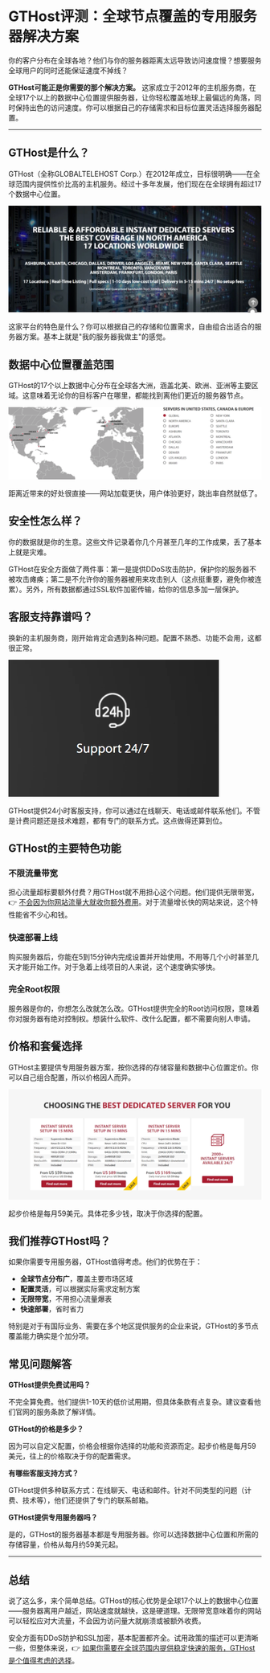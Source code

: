 # GTHost评测：全球节点覆盖的专用服务器解决方案

你的客户分布在全球各地？他们与你的服务器距离太远导致访问速度慢？想要服务全球用户的同时还能保证速度不掉线？

**GTHost可能正是你需要的那个解决方案。** 这家成立于2012年的主机服务商，在全球17个以上的数据中心位置提供服务器，让你轻松覆盖地球上最偏远的角落，同时保持出色的访问速度。你可以根据自己的存储需求和目标位置灵活选择服务器配置。

---

## GTHost是什么？

GTHost（全称GLOBALTELEHOST Corp.）在2012年成立，目标很明确——在全球范围内提供性价比高的主机服务。经过十多年发展，他们现在在全球拥有超过17个数据中心位置。

![GTHost全球数据中心分布](image/874974535.webp)

这家平台的特色是什么？你可以根据自己的存储和位置需求，自由组合出适合的服务器方案。基本上就是"我的服务器我做主"的感觉。

## 数据中心位置覆盖范围

GTHost的17个以上数据中心分布在全球各大洲，涵盖北美、欧洲、亚洲等主要区域。这意味着无论你的目标客户在哪里，都能找到离他们更近的服务器节点。

![GTHost数据中心位置分布图](image/578459312462918.webp)

距离近带来的好处很直接——网站加载更快，用户体验更好，跳出率自然就低了。

## 安全性怎么样？

你的数据就是你的生意。这些文件记录着你几个月甚至几年的工作成果，丢了基本上就是灾难。

GTHost在安全方面做了两件事：第一是提供DDoS攻击防护，保护你的服务器不被攻击瘫痪；第二是不允许你的服务器被用来攻击别人（这点挺重要，避免你被连累）。另外，所有数据都通过SSL软件加密传输，给你的信息多加一层保护。

## 客服支持靠谱吗？

换新的主机服务商，刚开始肯定会遇到各种问题。配置不熟悉、功能不会用，这都很正常。

![GTHost客服支持选项](image/6746125603251.webp)

GTHost提供24小时客服支持，你可以通过在线聊天、电话或邮件联系他们。不管是计费问题还是技术难题，都有专门的联系方式。这点做得还算到位。

## GTHost的主要特色功能

### 不限流量带宽

担心流量超标要额外付费？用GTHost就不用担心这个问题。他们提供无限带宽，👉 [不会因为你网站流量大就收你额外费用](https://cp.gthost.com/en/join/72c7e6b2fc118929f9ede2978f008806)。对于流量增长快的网站来说，这个特性能省不少心和钱。

### 快速部署上线

购买服务器后，你能在5到15分钟内完成设置并开始使用。不用等几个小时甚至几天才能开始工作。对于急着上线项目的人来说，这个速度确实够快。

### 完全Root权限

服务器是你的，你想怎么改就怎么改。GTHost提供完全的Root访问权限，意味着你对服务器有绝对控制权。想装什么软件、改什么配置，都不需要向别人申请。

## 价格和套餐选择

GTHost主要提供专用服务器方案，按你选择的存储容量和数据中心位置定价。你可以自己组合配置，所以价格因人而异。

![GTHost套餐配置选项](image/668412047331507.webp)

起步价格是每月59美元。具体花多少钱，取决于你选择的配置。

## 我们推荐GTHost吗？

如果你需要专用服务器，GTHost值得考虑。他们的优势在于：

- **全球节点分布广**，覆盖主要市场区域
- **配置灵活**，可以根据实际需求定制方案
- **无限带宽**，不用担心流量爆表
- **快速部署**，省时省力

特别是对于有国际业务、需要在多个地区提供服务的企业来说，GTHost的多节点覆盖能力确实是个加分项。

## 常见问题解答

**GTHost提供免费试用吗？**

不完全算免费。他们提供1-10天的低价试用期，但具体条款有点复杂。建议查看他们官网的服务条款了解详情。

**GTHost的价格是多少？**

因为可以自定义配置，价格会根据你选择的功能和资源而定。起步价格是每月59美元，往上的价格取决于你的配置需求。

**有哪些客服支持方式？**

GTHost提供多种联系方式：在线聊天、电话和邮件。针对不同类型的问题（计费、技术等），他们还提供了专门的联系邮箱。

**GTHost提供专用服务器吗？**

是的，GTHost的服务器基本都是专用服务器。你可以选择数据中心位置和所需的存储容量，价格从每月约59美元起。

---

## 总结

说了这么多，来个简单总结。GTHost的核心优势是全球17个以上的数据中心位置——服务器离用户越近，网站速度就越快，这是硬道理。无限带宽意味着你的网站可以轻松应对大流量，不会因为访问量大就崩溃或被额外收费。

安全方面有DDoS防护和SSL加密，基本配置都齐全。试用政策的描述可以更清晰一些，但整体来说，👉 [如果你需要在全球范围内提供稳定快速的服务，GTHost是个值得考虑的选择](https://cp.gthost.com/en/join/72c7e6b2fc118929f9ede2978f008806)。
